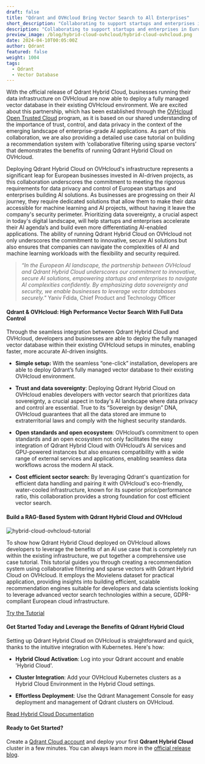 ```yaml
---
draft: false
title: "Qdrant and OVHcloud Bring Vector Search to All Enterprises"
short_description: "Collaborating to support startups and enterprises in Europe with a strong focus on data control and privacy." 
description: "Collaborating to support startups and enterprises in Europe with a strong focus on data control and privacy."
preview_image: /blog/hybrid-cloud-ovhcloud/hybrid-cloud-ovhcloud.png
date: 2024-04-10T00:05:00Z
author: Qdrant
featured: false
weight: 1004
tags:
  - Qdrant
  - Vector Database
---
```


With the official release of Qdrant Hybrid Cloud, businesses running their data infrastructure on OVHcloud are now able to deploy a fully managed vector database in their existing OVHcloud environment. We are excited about this partnership, which has been established through the [OVHcloud Open Trusted Cloud](https://opentrustedcloud.ovhcloud.com/en/) program, as it is based on our shared understanding of the importance of trust, control, and data privacy in the context of the emerging landscape of enterprise-grade AI applications. As part of this collaboration, we are also providing a detailed use case tutorial on building a recommendation system with ‘collaborative filtering using sparse vectors’ that demonstrates the benefits of running Qdrant Hybrid Cloud on OVHcloud.

Deploying Qdrant Hybrid Cloud on OVHcloud's infrastructure represents a significant leap for European businesses invested in AI-driven projects, as this collaboration underscores the commitment to meeting the rigorous requirements for data privacy and control of European startups and enterprises building AI solutions. As businesses are progressing on their AI journey, they require dedicated solutions that allow them to make their data accessible for machine learning and AI projects, without having it leave the company's security perimeter. Prioritizing data sovereignty, a crucial aspect in today's digital landscape, will help startups and enterprises accelerate their AI agenda’s and build even more differentiating AI-enabled applications. The ability of running Qdrant Hybrid Cloud on OVHcloud not only underscores the commitment to innovative, secure AI solutions but also ensures that companies can navigate the complexities of AI and machine learning workloads with the flexibility and security required.

> *“In the European AI landscape, the partnership between OVHcloud and Qdrant Hybrid Cloud underscores our commitment to innovative, secure AI solutions, empowering startups and enterprises to navigate AI complexities confidently. By emphasizing data sovereignty and security, we enable businesses to leverage vector databases securely."*  Yaniv Fdida, Chief Product and Technology Officer

#### Qdrant & OVHcloud: High Performance Vector Search With Full Data Control

Through the seamless integration between Qdrant Hybrid Cloud and OVHcloud, developers and businesses are able to deploy the fully managed vector database within their existing OVHcloud setups in minutes, enabling faster, more accurate AI-driven insights.

- **Simple setup:** With the seamless “one-click” installation, developers are able to deploy Qdrant’s fully managed vector database to their existing OVHcloud environment.

- **Trust and data sovereignty**: Deploying Qdrant Hybrid Cloud on OVHcloud enables developers with vector search that prioritizes data sovereignty, a crucial aspect in today's AI landscape where data privacy and control are essential. True to its “Sovereign by design” DNA, OVHcloud guarantees that all the data stored are immune to extraterritorial laws and comply with the highest security standards.

- **Open standards and open ecosystem**: OVHcloud’s commitment to open standards and an open ecosystem not only facilitates the easy integration of Qdrant Hybrid Cloud with OVHcloud’s AI services and GPU-powered instances but also ensures compatibility with a wide range of external services and applications, enabling seamless data workflows across the modern AI stack.

- **Cost efficient sector search:** By leveraging Qdrant's quantization for efficient data handling and pairing it with OVHcloud's eco-friendly, water-cooled infrastructure, known for its superior price/performance ratio, this collaboration provides a strong foundation for cost efficient vector search.

#### Build a RAG-Based System with Qdrant Hybrid Cloud and OVHcloud

![hybrid-cloud-ovhcloud-tutorial](/blog/hybrid-cloud-ovhcloud/hybrid-cloud-ovhcloud-tutorial.png)

To show how Qdrant Hybrid Cloud deployed on OVHcloud allows developers to leverage the benefits of an AI use case that is completely run within the existing infrastructure, we put together a comprehensive use case tutorial. This tutorial guides you through creating a recommendation system using collaborative filtering and sparse vectors with Qdrant Hybrid Cloud on OVHcloud. It employs the Movielens dataset for practical application, providing insights into building efficient, scalable recommendation engines suitable for developers and data scientists looking to leverage advanced vector search technologies within a secure, GDPR-compliant European cloud infrastructure.

[Try the Tutorial](/documentation/tutorials/recommendation-system-ovhcloud/)

#### Get Started Today and Leverage the Benefits of Qdrant Hybrid Cloud

Setting up Qdrant Hybrid Cloud on OVHcloud is straightforward and quick, thanks to the intuitive integration with Kubernetes. Here's how:

- **Hybrid Cloud Activation**: Log into your Qdrant account and enable 'Hybrid Cloud'.

- **Cluster Integration**: Add your OVHcloud Kubernetes clusters as a Hybrid Cloud Environment in the Hybrid Cloud settings.

- **Effortless Deployment**: Use the Qdrant Management Console for easy deployment and management of Qdrant clusters on OVHcloud.

[Read Hybrid Cloud Documentation](/documentation/hybrid-cloud/)

#### Ready to Get Started?

Create a [Qdrant Cloud account](https://cloud.qdrant.io/login) and deploy your first **Qdrant Hybrid Cloud** cluster in a few minutes. You can always learn more in the [official release blog](/blog/hybrid-cloud/). 
